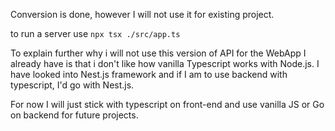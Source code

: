 Conversion is done, however I will not use it for existing project.

to run a server use `npx tsx ./src/app.ts`

To explain further why i will not use this version of API for the WebApp I already have is that i don't like how vanilla Typescript works with Node.js.
I have looked into Nest.js framework and if I am to use backend with typescript, I'd go with Nest.js.

For now I will just stick with typescript on front-end and use vanilla JS or Go on backend for future projects.

